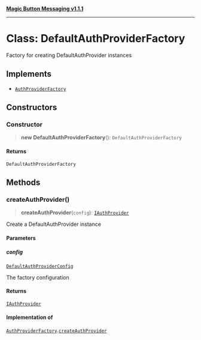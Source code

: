 [**Magic Button Messaging v1.1.1**](../README.md)

***

# Class: DefaultAuthProviderFactory

Factory for creating DefaultAuthProvider instances

## Implements

- [`AuthProviderFactory`](../interfaces/AuthProviderFactory.md)

## Constructors

### Constructor

> **new DefaultAuthProviderFactory**(): `DefaultAuthProviderFactory`

#### Returns

`DefaultAuthProviderFactory`

## Methods

### createAuthProvider()

> **createAuthProvider**(`config`): [`IAuthProvider`](../interfaces/IAuthProvider.md)

Create a DefaultAuthProvider instance

#### Parameters

##### config

[`DefaultAuthProviderConfig`](../interfaces/DefaultAuthProviderConfig.md)

The factory configuration

#### Returns

[`IAuthProvider`](../interfaces/IAuthProvider.md)

#### Implementation of

[`AuthProviderFactory`](../interfaces/AuthProviderFactory.md).[`createAuthProvider`](../interfaces/AuthProviderFactory.md#createauthprovider)
